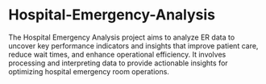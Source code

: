 # Hospital-Emergency-Analysis
The Hospital Emergency Analysis project aims to analyze ER data to uncover key performance indicators and insights that improve patient care, reduce wait times, and enhance operational efficiency. It involves processing and interpreting data to provide actionable insights for optimizing hospital emergency room operations.
